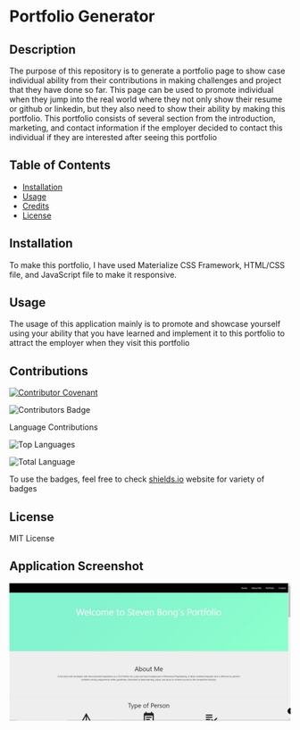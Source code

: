 # Portfolio Generator

## Description 
The purpose of this repository is to generate a portfolio page to show case individual ability from their contributions in making challenges and project that they have done so far. This page can be used to promote individual when they jump into the real world where they not only show their resume or github or linkedin, but they also need to show their ability by making this portfolio. This portfolio consists of several section from the introduction, marketing, and contact information if the employer decided to contact this individual if they are interested after seeing this portfolio

## Table of Contents
* [Installation](#installation)
* [Usage](#usage)
* [Credits](#credits)
* [License](#license)

## Installation 
To make this portfolio, I have used Materialize CSS Framework, HTML/CSS file, and JavaScript file to make it responsive.

## Usage 
The usage of this application mainly is to promote and showcase yourself using your ability that you have learned and implement it to this portfolio to attract the employer when they visit this portfolio
<!-- ![Example Instructions](./demo.gif) -->
  
## Contributions
[![Contributor Covenant](https://img.shields.io/badge/Contributor%20Covenant-v2.0%20adopted-ff69b4.svg)](code_of_conduct.md) 

![Contributors Badge](https://img.shields.io/github/contributors/stevenbong96/UpdatePortfolio?label=Total%20Contributors)

Language Contributions

![Top Languages](https://img.shields.io/github/languages/top/stevenbong96/UpdatePortfolio)

![Total Language](https://img.shields.io/github/languages/count/stevenbong96/UpdatePortfolio)

To use the badges, feel free to check [shields.io](https://shields.io/) website for variety of badges

## License 
  
MIT License

## Application Screenshot

![Screenshot](./Images/screenshot.JPG)